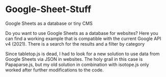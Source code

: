 # Google-Sheet-Stuff
Google Sheets as a database or tiny CMS

Do you want to use Google Sheets as a database for websites? 
Here you can find a working example that is compatible with the current Google API v4 (2021). 
There is a search for the results and a filter by category

Since tabletop.js is dead, I had to look for a new solution to use data from Google Sheets via JSON in websites. 
The holy grail in this case is Papaparse.js, but my old solution in combination with isotope.js only worked after further modifications to the code.
